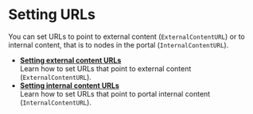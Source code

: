 # Setting URLs

You can set URLs to point to external content \(`ExternalContentURL`\) or to internal content, that is to nodes in the portal \(`InternalContentURL`\).

-   **[Setting external content URLs](ctrlrapit_set_url_ext.md)**  
Learn how to set URLs that point to external content \(`ExternalContentURL`\).
-   **[Setting internal content URLs](ctrlrapit_set_url_int.md)**  
Learn how to set URLs that point to portal internal content \(`InternalContentURL`\).


